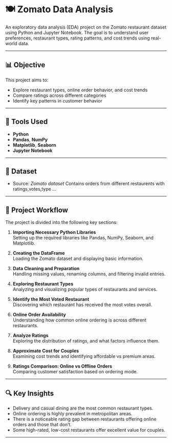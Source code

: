 # 🍽️ Zomato Data Analysis

An exploratory data analysis (EDA) project on the Zomato restaurant dataset using Python and Jupyter Notebook. The goal is to understand user preferences, restaurant types, rating patterns, and cost trends using real-world data.

---

## 📊 Objective

This project aims to:
- Explore restaurant types, online order behavior, and cost trends
- Compare ratings across different categories
- Identify key patterns in customer behavior

---

## 🧰 Tools Used

- **Python**
- **Pandas**, **NumPy**
- **Matplotlib**, **Seaborn**
- **Jupyter Notebook**

---

## 📁 Dataset

- Source: *Zomato dataset* 
  Contains orders from  different restaurents with ratings,votes,type ...
---

## 📓 Project Workflow

The project is divided into the following key sections:

1. **Importing Necessary Python Libraries**  
   Setting up the required libraries like Pandas, NumPy, Seaborn, and Matplotlib.

2. **Creating the DataFrame**  
   Loading the Zomato dataset and displaying basic information.

3. **Data Cleaning and Preparation**  
   Handling missing values, renaming columns, and filtering invalid entries.

4. **Exploring Restaurant Types**  
   Analyzing and visualizing popular types of restaurants and services.

5. **Identify the Most Voted Restaurant**  
   Discovering which restaurant has received the most votes overall.

6. **Online Order Availability**  
   Understanding how common online ordering is across different restaurants.

7. **Analyze Ratings**  
   Exploring the distribution of ratings, and what factors influence them.

8. **Approximate Cost for Couples**  
   Examining cost trends and identifying affordable vs premium areas.

9. **Ratings Comparison: Online vs Offline Orders**  
   Comparing customer satisfaction based on ordering mode.

---

## 🔍 Key Insights

- Delivery and casual dining are the most common restaurant types.
- Online ordering is highly prevalent in metropolitan areas.
- There is a noticeable rating gap between restaurants offering online orders and those that don’t.
- Some high-rated, low-cost restaurants offer excellent value for couples.

---

